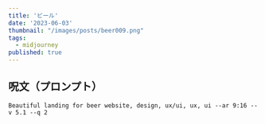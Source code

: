 ```yaml
---
title: 'ビール'
date: '2023-06-03'
thumbnail: "/images/posts/beer009.png"
tags:
  - midjourney
published: true
---
```


## 呪文（プロンプト）
```
Beautiful landing for beer website, design, ux/ui, ux, ui --ar 9:16 --v 5.1 --q 2
```